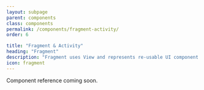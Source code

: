 ```yaml
---
layout: subpage
parent: components
class: components
permalink: /components/fragment-activity/
order: 6

title: "Fragment & Activity"
heading: "Fragment"
description: "Fragment uses View and represents re-usable UI component."
icon: fragment
---
```


Component reference coming soon.